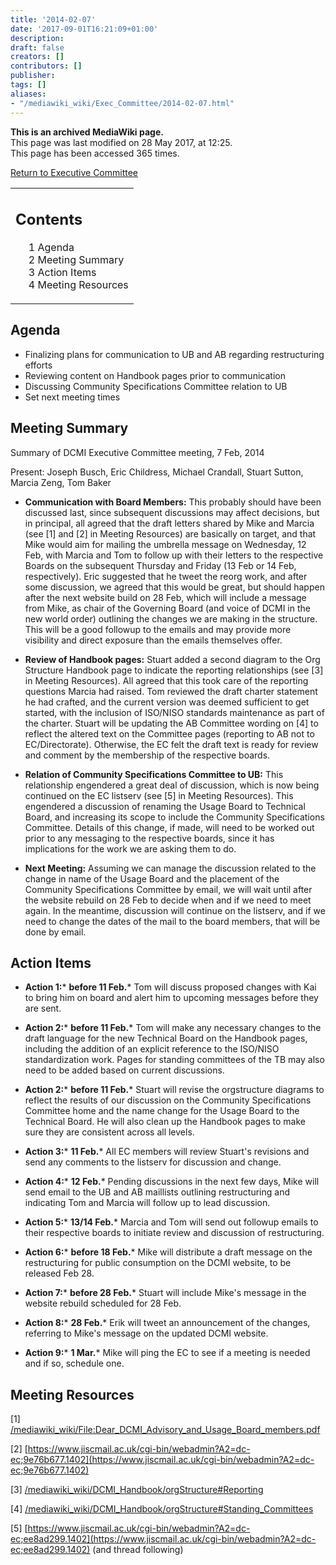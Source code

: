 ```yaml
---
title: '2014-02-07'
date: '2017-09-01T16:21:09+01:00'
description: 
draft: false
creators: []
contributors: []
publisher: 
tags: []
aliases:
- "/mediawiki_wiki/Exec_Committee/2014-02-07.html"
---
```


 **This is an archived MediaWiki page.**  
This page was last modified on 28 May 2017, at 12:25.  
This page has been accessed 365 times.

[Return to Executive Committee](/mediawiki_wiki/Exec_Committee "Exec Committee")

<table id="toc" class="toc">
  <tr>
    <td>
      <div id="toctitle">
        <h2>Contents</h2>
      </div>
      <ul>
        <li class="toclevel-1 tocsection-1"><a href="#Agenda"><span class="tocnumber">1</span> <span class="toctext">Agenda</span></a></li>
        <li class="toclevel-1 tocsection-2"><a href="#Meeting_Summary"><span class="tocnumber">2</span> <span class="toctext">Meeting Summary</span></a></li>
        <li class="toclevel-1 tocsection-3"><a href="#Action_Items"><span class="tocnumber">3</span> <span class="toctext">Action Items</span></a></li>
        <li class="toclevel-1 tocsection-4"><a href="#Meeting_Resources"><span class="tocnumber">4</span> <span class="toctext">Meeting Resources</span></a></li>
      </ul>
    </td>
  </tr>
</table>


## Agenda 

- Finalizing plans for communication to UB and AB regarding restructuring efforts
- Reviewing content on Handbook pages prior to communication
- Discussing Community Specifications Committee relation to UB
- Set next meeting times

## Meeting Summary 

Summary of DCMI Executive Committee meeting, 7 Feb, 2014

Present: Joseph Busch, Eric Childress, Michael Crandall, Stuart Sutton, Marcia Zeng, Tom Baker

- **Communication with Board Members:** This probably should have been discussed last, since subsequent discussions may affect decisions, but in principal, all agreed that the draft letters shared by Mike and Marcia (see [1] and [2] in Meeting Resources) are basically on target, and that Mike would aim for mailing the umbrella message on Wednesday, 12 Feb, with Marcia and Tom to follow up with their letters to the respective Boards on the subsequent Thursday and Friday (13 Feb or 14 Feb, respectively). Eric suggested that he tweet the reorg work, and after some discussion, we agreed that this would be great, but should happen after the next website build on 28 Feb, which will include a message from Mike, as chair of the Governing Board (and voice of DCMI in the new world order) outlining the changes we are making in the structure. This will be a good followup to the emails and may provide more visibility and direct exposure than the emails themselves offer.

- **Review of Handbook pages:** Stuart added a second diagram to the Org Structure Handbook page to indicate the reporting relationships (see [3] in Meeting Resources). All agreed that this took care of the reporting questions Marcia had raised. Tom reviewed the draft charter statement he had crafted, and the current version was deemed sufficient to get started, with the inclusion of ISO/NISO standards maintenance as part of the charter. Stuart will be updating the AB Committee wording on [4] to reflect the altered text on the Committee pages (reporting to AB not to EC/Directorate). Otherwise, the EC felt the draft text is ready for review and comment by the membership of the respective boards.

- **Relation of Community Specifications Committee to UB:** This relationship engendered a great deal of discussion, which is now being continued on the EC listserv (see [5] in Meeting Resources). This engendered a discussion of renaming the Usage Board to Technical Board, and increasing its scope to include the Community Specifications Committee. Details of this change, if made, will need to be worked out prior to any messaging to the respective boards, since it has implications for the work we are asking them to do.

- **Next Meeting:** Assuming we can manage the discussion related to the change in name of the Usage Board and the placement of the Community Specifications Committee by email, we will wait until after the website rebuild on 28 Feb to decide when and if we need to meet again. In the meantime, discussion will continue on the listserv, and if we need to change the dates of the mail to the board members, that will be done by email.

## Action Items 

- **Action 1:*** **before 11 Feb.*** Tom will discuss proposed changes with Kai to bring him on board and alert him to upcoming messages before they are sent.

- **Action 2:*** **before 11 Feb.*** Tom will make any necessary changes to the draft language for the new Technical Board on the Handbook pages, including the addition of an explicit reference to the ISO/NISO standardization work. Pages for standing committees of the TB may also need to be added based on current discussions.

- **Action 2:*** **before 11 Feb.*** Stuart will revise the orgstructure diagrams to reflect the results of our discussion on the Community Specifications Committee home and the name change for the Usage Board to the Technical Board. He will also clean up the Handbook pages to make sure they are consistent across all levels.

- **Action 3:*** **11 Feb.*** All EC members will review Stuart's revisions and send any comments to the listserv for discussion and change.

- **Action 4:*** **12 Feb.*** Pending discussions in the next few days, Mike will send email to the UB and AB maillists outlining restructuring and indicating Tom and Marcia will follow up to lead discussion.

- **Action 5:*** **13/14 Feb.*** Marcia and Tom will send out followup emails to their respective boards to initiate review and discussion of restructuring.

- **Action 6:*** **before 18 Feb.*** Mike will distribute a draft message on the restructuring for public consumption on the DCMI website, to be released Feb 28.

- **Action 7:*** **before 28 Feb.*** Stuart will include Mike's message in the website rebuild scheduled for 28 Feb.

- **Action 8:*** **28 Feb.*** Erik will tweet an announcement of the changes, referring to Mike's message on the updated DCMI website.

- **Action 9:*** **1 Mar.*** Mike will ping the EC to see if a meeting is needed and if so, schedule one.

## Meeting Resources 

[1] [/mediawiki_wiki/File:Dear\_DCMI\_Advisory\_and\_Usage\_Board\_members.pdf](/mediawiki_wiki/files/Dear_DCMI_Advisory_and_Usage_Board_members.pdf)

[2] [https://www.jiscmail.ac.uk/cgi-bin/webadmin?A2=dc-ec;9e76b677.1402](https://www.jiscmail.ac.uk/cgi-bin/webadmin?A2=dc-ec;9e76b677.1402)

[3] [/mediawiki_wiki/DCMI\_Handbook/orgStructure#Reporting](/mediawiki_wiki/DCMI_Handbook/orgStructure#Reporting)

[4] [/mediawiki_wiki/DCMI\_Handbook/orgStructure#Standing\_Committees](/mediawiki_wiki/DCMI_Handbook/orgStructure#Standing_Committees)

[5] [https://www.jiscmail.ac.uk/cgi-bin/webadmin?A2=dc-ec;ee8ad299.1402](https://www.jiscmail.ac.uk/cgi-bin/webadmin?A2=dc-ec;ee8ad299.1402) (and thread following)

